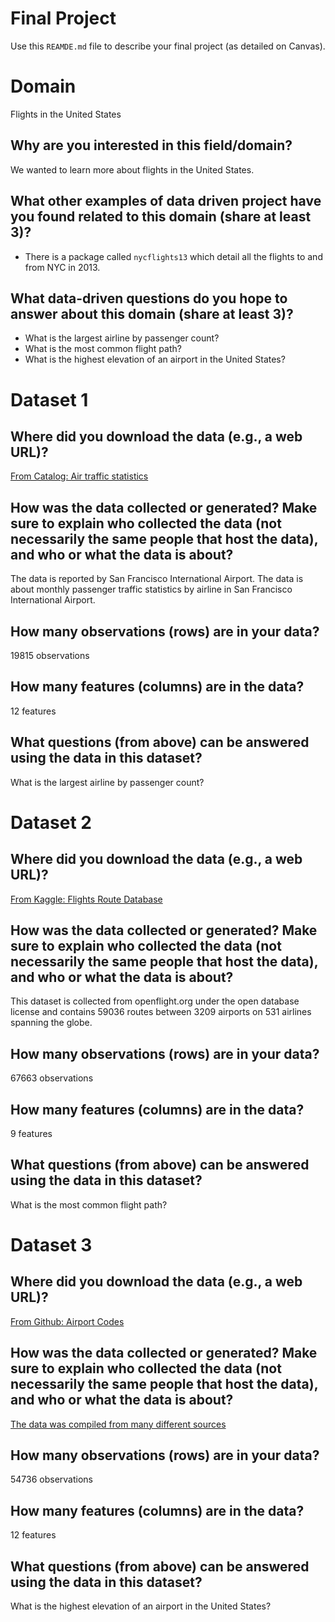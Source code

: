 # Final Project
Use this `REAMDE.md` file to describe your final project (as detailed on Canvas).

# Domain
Flights in the United States
## Why are you interested in this field/domain?
We wanted to learn more about flights in the United States.

## What other examples of data driven project have you found related to this domain (share at least 3)?
- There is a package called `nycflights13` which detail all the flights to and from NYC in 2013.

## What data-driven questions do you hope to answer about this domain (share at least 3)?
- What is the largest airline by passenger count?
- What is the most common flight path?
- What is the highest elevation of an airport in the United States?

# Dataset 1

## Where did you download the data (e.g., a web URL)?
[From Catalog: Air traffic statistics](https://catalog.data.gov/dataset/air-traffic-passenger-statistics)

## How was the data collected or generated? Make sure to explain who collected the data (not necessarily the same people that host the data), and who or what the data is about?
The data is reported by San Francisco International Airport. The data is about monthly passenger traffic statistics by airline in San Francisco International Airport.

## How many observations (rows) are in your data?
19815 observations

## How many features (columns) are in the data?
12 features

## What questions (from above) can be answered using the data in this dataset?
What is the largest airline by passenger count?

# Dataset 2

## Where did you download the data (e.g., a web URL)?
[From Kaggle: Flights Route Database](https://www.kaggle.com/open-flights/flight-route-database)

## How was the data collected or generated? Make sure to explain who collected the data (not necessarily the same people that host the data), and who or what the data is about?
This dataset is collected from openflight.org under the open database license and contains 59036 routes between 3209 airports on 531 airlines spanning the globe.

## How many observations (rows) are in your data?
67663 observations

## How many features (columns) are in the data?
9 features

## What questions (from above) can be answered using the data in this dataset?
What is the most common flight path?

# Dataset 3

## Where did you download the data (e.g., a web URL)?
[From Github: Airport Codes](https://github.com/datasets/airport-codes)

## How was the data collected or generated? Make sure to explain who collected the data (not necessarily the same people that host the data), and who or what the data is about?
[The data was compiled from many different sources](http://ourairports.com/data/)

## How many observations (rows) are in your data?
54736 observations

## How many features (columns) are in the data?
12 features

## What questions (from above) can be answered using the data in this dataset?
What is the highest elevation of an airport in the United States?